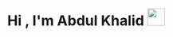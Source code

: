 <h1 align="center"><b>Hi , I'm Abdul Khalid </b><img src="https://giphy.com/gifs/river-saf-riverplate-3p6zEUlgyBl0mzpKK3" width="35"></h1>
<!--
**keinve91/keinve91** is a ✨ _special_ ✨ repository because its `README.md` (this file) appears on your GitHub profile.

Here are some ideas to get you started:

- 🔭 I’m currently working on ...
- 🌱 I’m currently learning ...
- 👯 I’m looking to collaborate on ...
- 🤔 I’m looking for help with ...
- 💬 Ask me about ...
- 📫 How to reach me: ...
- 😄 Pronouns: ...
- ⚡ Fun fact: ...
-->

